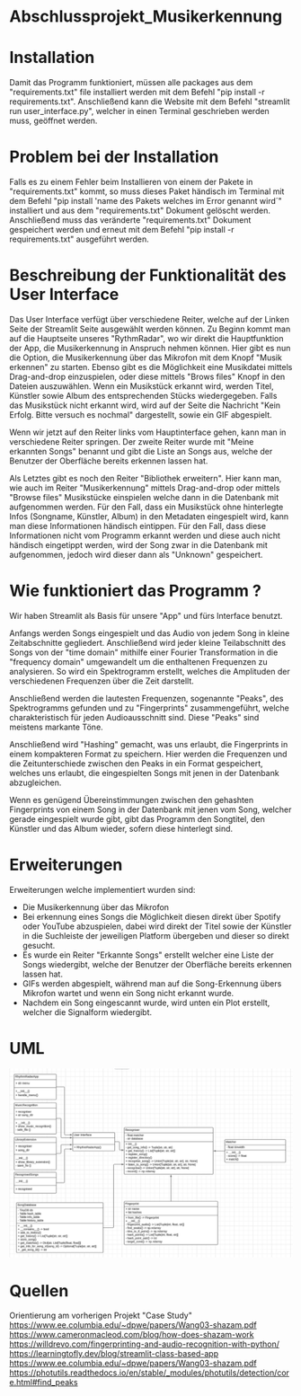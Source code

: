 # Abschlussprojekt_Musikerkennung

# Installation
Damit das Programm funktioniert, müssen alle packages aus dem "requirements.txt" file installiert werden mit dem Befehl "pip install -r requirements.txt". Anschließend kann die Website mit dem Befehl "streamlit run user_interface.py", welcher in einen Terminal geschrieben werden muss, geöffnet werden.

# Problem bei der Installation

Falls es zu einem Fehler beim Installieren von einem der Pakete in "requirements.txt" kommt, so muss dieses Paket händisch im Terminal mit dem Befehl "pip install 'name des Pakets welches im Error genannt wird´" installiert und aus dem "requirements.txt" Dokument gelöscht werden. Anschließend muss das veränderte "requirements.txt" Dokument gespeichert werden und erneut mit dem Befehl "pip install -r requirements.txt" ausgeführt werden.

# Beschreibung der Funktionalität des User Interface
Das User Interface verfügt über verschiedene Reiter, welche auf der Linken Seite der Streamlit Seite ausgewählt werden können. Zu Beginn kommt man auf die Hauptseite unseres "RythmRadar", wo wir direkt die Hauptfunktion der App, die Musikerkennung in Anspruch nehmen können. Hier gibt es nun die Option, die Musikerkennung über das Mikrofon mit dem Knopf "Musik erkennen" zu starten. Ebenso gibt es die Möglichkeit eine Musikdatei mittels Drag-and-drop einzuspielen, oder diese mittels "Brows files" Knopf in den Dateien auszuwählen. Wenn ein Musikstück erkannt wird, werden Titel, Künstler sowie Album des entsprechenden Stücks wiedergegeben. Falls das Musikstück nicht erkannt wird, wird auf der Seite die Nachricht "Kein Erfolg. Bitte versuch es nochmal" dargestellt, sowie ein GIF abgespielt.

Wenn wir jetzt auf den Reiter links vom Hauptinterface gehen, kann man in verschiedene Reiter springen. Der zweite Reiter wurde mit "Meine erkannten Songs" benannt und gibt die Liste an Songs aus, welche der Benutzer der Oberfläche bereits erkennen lassen hat.

Als Letztes gibt es noch den Reiter "Bibliothek erweitern". Hier kann man, wie auch im Reiter "Musikerkennung" mittels Drag-and-drop oder mittels "Browse files" Musikstücke einspielen welche dann in die Datenbank mit aufgenommen werden. Für den Fall, dass ein Musikstück ohne hinterlegte Infos (Songname, Künstler, Album) in den Metadaten eingespielt wird, kann man diese Informationen händisch eintippen. Für den Fall, dass diese Informationen nicht vom Programm erkannt werden und diese auch nicht händisch eingetippt werden, wird der Song zwar in die Datenbank mit aufgenommen, jedoch wird dieser dann als "Unknown" gespeichert.

# Wie funktioniert das Programm ?

Wir haben Streamlit als Basis für unsere "App" und fürs Interface benutzt.

Anfangs werden Songs eingespielt und das Audio von jedem Song in kleine Zeitabschnitte gegliedert. Anschließend wird jeder kleine Teilabschnitt des Songs von der "time domain" mithilfe einer Fourier Transformation in die "frequency domain" umgewandelt um die enthaltenen Frequenzen zu analysieren. So wird ein Spektrogramm erstellt, welches die Amplituden der verschiedenen Frequenzen über die Zeit darstellt.

Anschließend werden die lautesten Frequenzen, sogenannte "Peaks", des Spektrogramms gefunden und zu "Fingerprints" zusammengeführt, welche charakteristisch für jeden Audioausschnitt sind. Diese "Peaks" sind meistens markante Töne.

Anschließend wird "Hashing" gemacht, was uns erlaubt, die Fingerprints in einem kompakteren Format zu speichern. Hier werden die Frequenzen und die Zeitunterschiede zwischen den Peaks in ein Format gespeichert, welches uns erlaubt, die eingespielten Songs mit jenen in der Datenbank abzugleichen.

Wenn es genügend Übereinstimmungen zwischen den gehashten Fingerprints von einem Song in der Datenbank mit jenen vom Song, welcher gerade eingespielt wurde gibt, gibt das Programm den Songtitel, den Künstler und das Album wieder, sofern diese hinterlegt sind.

# Erweiterungen

Erweiterungen welche implementiert wurden sind:

- Die Musikerkennung über das Mikrofon
- Bei erkennung eines Songs die Möglichkeit diesen direkt über Spotify oder YouTube abzuspielen, dabei wird direkt der Titel sowie der Künstler in die Suchleiste der jeweiligen Platform übergeben und dieser so direkt gesucht. 
- Es wurde ein Reiter "Erkannte Songs" erstellt welcher eine Liste der Songs wiedergibt, welche der Benutzer der Oberfläche bereits erkennen lassen hat.
- GIFs werden abgespielt, während man auf die Song-Erkennung übers Mikrofon wartet und wenn ein Song nicht erkannt wurde.
- Nachdem ein Song eingescannt wurde, wird unten ein Plot erstellt, welcher die Signalform wiedergibt. 

# UML

![UML-Diagramm](UML-Diagramm.png)

# Quellen
Orientierung am vorherigen Projekt "Case Study"
https://www.ee.columbia.edu/~dpwe/papers/Wang03-shazam.pdf
https://www.cameronmacleod.com/blog/how-does-shazam-work
https://willdrevo.com/fingerprinting-and-audio-recognition-with-python/
https://learningtofly.dev/blog/streamlit-class-based-app
https://www.ee.columbia.edu/~dpwe/papers/Wang03-shazam.pdf
https://photutils.readthedocs.io/en/stable/_modules/photutils/detection/core.html#find_peaks